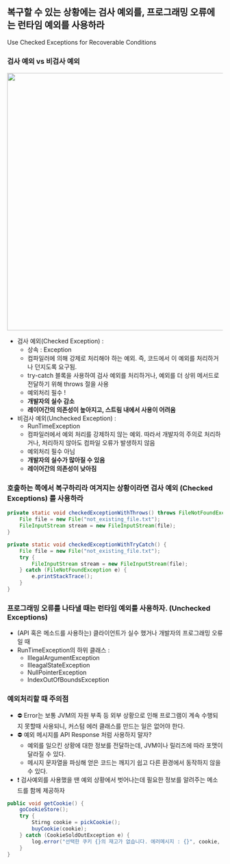 ## 복구할 수 있는 상황에는 검사 예외를, 프로그래밍 오류에는 런타임 예외를 사용하라
Use Checked Exceptions for Recoverable Conditions

### 검사 예외 vs 비검사 예외
<img src="https://github.com/NoSubject-Study/effective-java-study/assets/37797830/f73e08b3-dfe9-4bd6-b53a-6663211de34c" width="600"></img>    
- 검사 예외(Checked Exception) :
  - 상속 : Exception 
  - 컴파일러에 의해 강제로 처리해야 하는 예외. 즉, 코드에서 이 예외를 처리하거나 던지도록 요구됨.
  - try-catch 블록을 사용하여 검사 예외를 처리하거나, 예외를 더 상위 메서드로 전달하기 위해 throws 절을 사용
  - 예외처리 필수 !
  - <b>개발자의 실수 감소</b>
  - <b>레이어간의 의존성이 높아지고, 스트림 내에서 사용이 어려움</b>     
- 비검사 예외(Unchecked Exception) :
  - RunTimeException 
  - 컴파일러에서 예외 처리를 강제하지 않는 예외. 따라서 개발자의 주의로 처리하거나, 처리하지 않아도 컴파일 오류가 발생하지 않음
  - 예외처리 필수 아님
  - <b>개발자의 실수가 많아질 수 있음</b>
  - <b>레이어간의 의존성이 낮아짐</b>    
     

### 호출하는 쪽에서 복구하리라 여겨지는 상황이라면 검사 예외 (Checked Exceptions) 를 사용하라    
``` java
private static void checkedExceptionWithThrows() throws FileNotFoundException {
    File file = new File("not_existing_file.txt");
    FileInputStream stream = new FileInputStream(file);
}
```
``` java
private static void checkedExceptionWithTryCatch() {
    File file = new File("not_existing_file.txt");
    try {
        FileInputStream stream = new FileInputStream(file);
    } catch (FileNotFoundException e) {
        e.printStackTrace();
    }
}
```

### 프로그래밍 오류를 나타낼 때는 런타임 예외를 사용하자. (Unchecked Exceptions)
- (API 혹은 메소드를 사용하는) 클라이언트가 실수 했거나 개발자의 프로그래밍 오류일 때
- RunTimeException의 하위 클래스 :
  - IllegalArgumentException
  - IlleagalStateException
  - NullPointerException
  - IndexOutOfBoundsException


### 예외처리할 때 주의점
- ⛔️ Error는 보통 JVM의 자원 부족 등 외부 상황으로 인해 프로그램이 계속 수행되지 못할때 사용되니, 커스텀 에러 클래스를 만드는 일은 없어야 한다.
- ⛔️ 예외 메시지를 API Response 처럼 사용하지 말자?
  - 예외를 일으킨 상황에 대한 정보를 전달하는데, JVM이나 릴리즈에 따라 포맷이 달라질 수 있다.
  - 메시지 문자열을 파싱해 얻은 코드는 깨지기 쉽고 다른 환경에서 동작하지 않을 수 있다.
- ❗️ 검사예외를 사용했을 땐 예외 상황에서 벗어나는데 필요한 정보를 알려주는 메소드를 함께 제공하자    
    
``` java
public void getCookie() {
    goCookieStore();
    try {
        Stirng cookie = pickCookie();
        buyCookie(cookie);
    } catch (CookieSoldOutException e) {
        log.error("선택한 쿠키 {}의 재고가 없습니다. 에러메시지 : {}", cookie, e.getMessage());
    }
}
```
